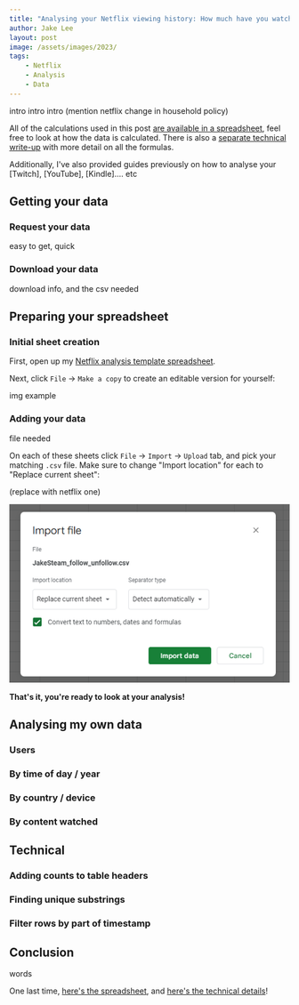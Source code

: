 ```yaml
---
title: "Analysing your Netflix viewing history: How much have you watched, when?"
author: Jake Lee
layout: post
image: /assets/images/2023/
tags:
    - Netflix
    - Analysis
    - Data
---
```


intro intro intro (mention netflix change in household policy)

All of the calculations used in this post [are available in a spreadsheet](), feel free to look at how the data is calculated. There is also a [separate technical write-up]() with more detail on all the formulas.

Additionally, I've also provided guides previously on how to analyse your [Twitch], [YouTube], [Kindle].... etc

## Getting your data

### Request your data

easy to get, quick

### Download your data 

download info, and the csv needed

## Preparing your spreadsheet

### Initial sheet creation

First, open up my [Netflix analysis template spreadsheet](). 

Next, click `File` -> `Make a copy` to create an editable version for yourself:

img example

### Adding your data

file needed

On each of these sheets click `File` -> `Import` -> `Upload` tab, and pick your matching `.csv` file. Make sure to change "Import location" for each to "Replace current sheet":

(replace with netflix one)

[![](/assets/images/2022/twitch-import.png)](/assets/images/2022/twitch-import.png)

**That's it, you're ready to look at your analysis!**

## Analysing my own data

### Users

### By time of day / year

### By country / device

### By content watched

## Technical

### Adding counts to table headers

### Finding unique substrings

### Filter rows by part of timestamp

## Conclusion

words

One last time, [here's the spreadsheet](), and [here's the technical details]()!